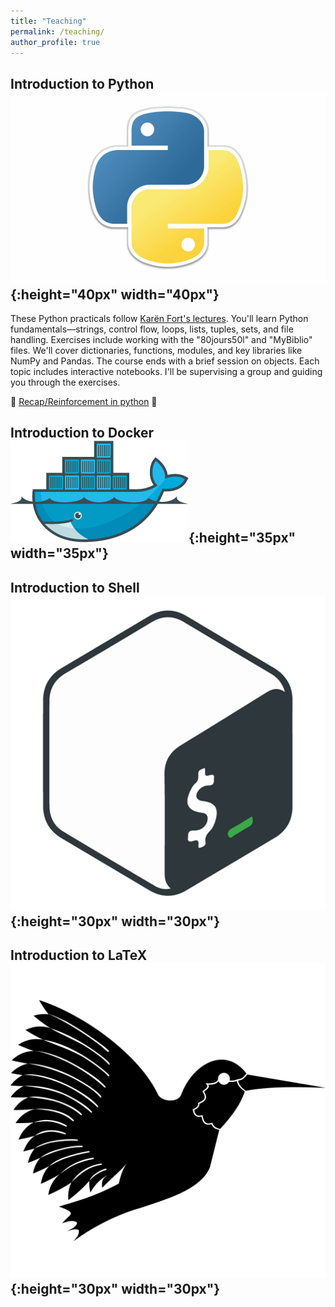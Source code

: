 ```yaml
---
title: "Teaching"
permalink: /teaching/
author_profile: true
---
```


## Introduction to Python ![emoji](/images/python-logo.jpeg){:height="40px" width="40px"}

These Python practicals follow [Karën Fort's lectures](https://members.loria.fr/KFort/idmc-nancy-from-2024/). You'll learn Python fundamentals—strings, control flow, loops, lists, tuples, sets, and file handling. Exercises include working with the "80jours50l" and "MyBiblio" files. We'll cover dictionaries, functions, modules, and key libraries like NumPy and Pandas. The course ends with a brief session on objects. Each topic includes interactive notebooks. I'll be supervising a group and guiding you through the exercises.

🚀 [Recap/Reinforcement in python](python/) 💪

## Introduction to Docker ![emoji](/images/docker-logo.png){:height="35px" width="35px"}

## Introduction to Shell ![emoji](/images/shell-logo.png){:height="30px" width="30px"}

## Introduction to LaTeX ![emoji](/images/latex-logo.png){:height="30px" width="30px"}

